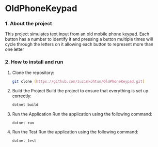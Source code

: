# OldPhoneKeypad
### 1. About the project
This project simulates text input from an old mobile phone keypad. Each button has a number to identify it and pressing a button multiple times will cycle through the letters on it allowing each button to represent more than one letter
### 2. How to install and run
1. Clone the repository:
   ```bash
   git clone [https://github.com/zuzinkohtun/OldPhoneKeypad.git]
2. Build the Project
Build the project to ensure that everything is set up correctly:

   ```bash
   dotnet build
   ```

3. Run the Application
Run the application using the following command:
   ```bash
   dotnet run
   ```

4. Run the Test
Run the application using the following command:
   ```bash
   dotnet test
   ```
